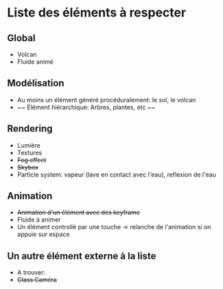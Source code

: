 # Liste des éléments à respecter

## Global

- Volcan
- Fluide animé

## Modélisation

- Au moins un élément généré procéduralement: le sol, le volcan
- ~~ Élément hiérarchique: Arbres, plantes, etc ~~

## Rendering

- Lumière
- Textures
- ~~Fog effect~~
- ~~Skybox~~
- Particle system: vapeur (lave en contact avec l'eau), reflexion de l'eau

## Animation

- ~~Animation d'un élément avec des keyframe~~
- Fluide à animer
- Un élément controllé par une touche -> relanche de l'animation si on appuie sur espace

## Un autre élément externe à la liste

- A trouver:
- ~~Class Caméra~~
